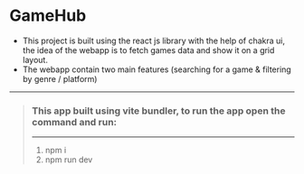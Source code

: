 # GameHub

- This project is built using the react js library with the help of chakra ui,
  the idea of the webapp is to fetch games data and show it on a grid layout.
- The webapp contain two main features (searching for a game & filtering by genre / platform)

---

> ### This app built using vite bundler, to run the app open the command and run:
>
> ---
>
> 1. npm i
> 2. npm run dev
